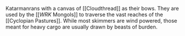 Katarmanrans with a canvas of [[Cloudthread]] as their bows. They are used by the [[_WRK_ Mongols]] to traverse the vast reaches of the [[Cyclopian Pastures]].
While most skimmers are wind powered, those meant for heavy cargo are usually drawn by beasts of burden.
